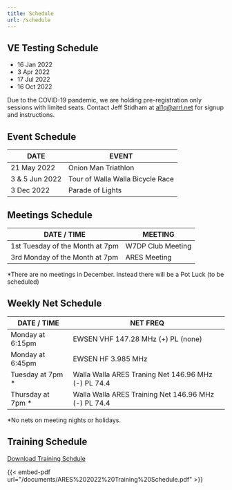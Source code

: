 ```yaml
---
title: Schedule
url: /schedule
---
```



## VE Testing Schedule

* 16 Jan 2022
* 3 Apr 2022
* 17 Jul 2022
* 16 Oct 2022

Due to the COVID-19 pandemic, we are holding pre-registration only sessions with limited seats. Contact Jeff Stidham at al1q@arrl.net for signup and instructions.

## Event Schedule
|DATE|EVENT|
|--|--|
|21 May 2022|	Onion Man Triathlon|
|3 & 5 Jun 2022	|Tour of Walla Walla Bicycle Race|
|3 Dec 2022|Parade of Lights|


## Meetings Schedule
|DATE / TIME|	MEETING|
|--|--|
|1st Tuesday of the Month at 7pm|	W7DP Club Meeting|
|3rd Monday of the Month at 7pm	|ARES Meeting|

*There are no meetings in December.	Instead there will be a Pot Luck (to be scheduled)

## Weekly Net Schedule
|DATE / TIME|	NET	FREQ|
|--|--|
|Monday at 6:15pm	|EWSEN VHF 147.28 MHz (+) PL (none)|
|Monday at 6:45pm |EWSEN HF 3.985 MHz | 
|Tuesday at 7pm *	|Walla Walla ARES Traning Net	146.96 MHz (-) PL 74.4|
|Thursday at 7pm * |Walla Walla ARES Training Net	146.96 MHz (-) PL 74.4|

*No nets on meeting nights or holidays.

## Training Schedule 


[Download Training Schdule](/documents/ARES%202022%20Training%20Schedule.pdf)



{{< embed-pdf url="/documents/ARES%202022%20Training%20Schedule.pdf" >}}


